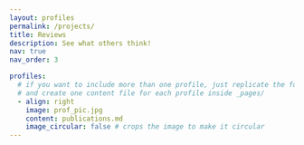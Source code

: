 ```yaml
---
layout: profiles
permalink: /projects/
title: Reviews
description: See what others think!
nav: true
nav_order: 3

profiles:
  # if you want to include more than one profile, just replicate the following block
  # and create one content file for each profile inside _pages/
  - align: right
    image: prof_pic.jpg
    content: publications.md
    image_circular: false # crops the image to make it circular
---
```

